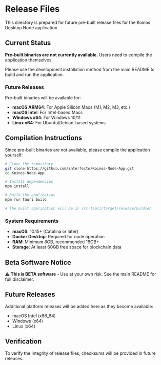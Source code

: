 # Release Files

This directory is prepared for future pre-built release files for the Koinos Desktop Node application.

## Current Status

**Pre-built binaries are not currently available.** Users need to compile the application themselves.

Please use the development installation method from the main README to build and run the application.

### Future Releases

Pre-built binaries will be available for:
- **macOS ARM64**: For Apple Silicon Macs (M1, M2, M3, etc.)
- **macOS Intel**: For Intel-based Macs
- **Windows x64**: For Windows 10/11
- **Linux x64**: For Ubuntu/Debian-based systems

## Compilation Instructions

Since pre-built binaries are not available, please compile the application yourself:

```bash
# Clone the repository
git clone https://github.com/interfecto/Koinos-Node-App.git
cd Koinos-Node-App

# Install dependencies
npm install

# Build the application
npm run tauri build

# The built application will be in src-tauri/target/release/bundle/
```

### System Requirements

- **macOS**: 10.15+ (Catalina or later)
- **Docker Desktop**: Required for node operation
- **RAM**: Minimum 8GB, recommended 16GB+
- **Storage**: At least 60GB free space for blockchain data

## Beta Software Notice

⚠️ **This is BETA software** - Use at your own risk. See the main README for full disclaimer.

## Future Releases

Additional platform releases will be added here as they become available:
- macOS Intel (x86_64)
- Windows (x64)
- Linux (x64)

## Verification

To verify the integrity of release files, checksums will be provided in future releases.
